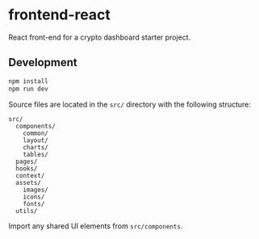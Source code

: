 # frontend-react

React front-end for a crypto dashboard starter project.

## Development

```bash
npm install
npm run dev
```

Source files are located in the `src/` directory with the following structure:

```
src/
  components/
    common/
    layout/
    charts/
    tables/
  pages/
  hooks/
  context/
  assets/
    images/
    icons/
    fonts/
  utils/
```
Import any shared UI elements from `src/components`.
